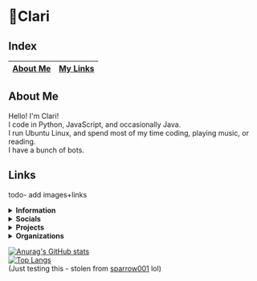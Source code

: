 # 💜Clari
## Index
|[About Me](README.md#About-Me)|[My Links](README.md#Links)|
|---|---|

## About Me
Hello! I'm Clari!<br>
I code in Python, JavaScript, and occasionally Java.<br>
I run Ubuntu Linux, and spend most of my time coding, playing music, or reading.<br>
I have a bunch of bots.

## Links
todo- add images+links

<details><summary><strong>Information</strong></summary><br>
  <ul>
    <li><a href="https://en.pronouns.page/@Clari-7744" target="_blank">Pronouns.page</a></li>
    <li><a href="https://cake.avris.it/pC6" target="_blank">Attraction Layer Cake</a></li>
  </ul>
</details>

<details>
  <summary>
    <strong>Socials</strong>
  </summary><br>
  <ul>
    <li><a href="https://twitter.com/@Clari_7744" target="_blank">Twitter</a></li>
    <li>YouTube</li>
    <li>Discord: 💜Clari#7744
  </ul>
</details>

<details>
  <summary>
    <strong>Projects</strong>
  </summary><br>
  Discord
  <ul>
    <li><a href="https://discord.gg/EQkDnBS" target="_blank">My Server</a></li>
    <li><a href="https://discord.com/oauth2/authorize?client_id=742036262004981801&scope=bot+applications.commands&permissions=8" target="_blank">Clari's Helper</a></li>
  </ul>
  Games
  <ul>
    <li><a href="https://ttt.zanderp25.com" target="_blank">TicTacToe Online</a></li>
    <li><a href="https://replit.com/@ClarinetPuppy/TicTacToe?v=1" target="_blank">TicTacToe.py</a></li>
  </ul>
</details>

<details>
  <summary>
    <strong>Organizations</strong>
  </summary><br>
  <ul>
    <li><a href="https://github.com/PortalDiscordDevelopment" target="_blank">Portal</a></li>
  </ul>
</details>

[![Anurag's GitHub stats](https://github-readme-stats.vercel.app/api?username=Clari-7744)](https://github.com/anuraghazra/github-readme-stats)<br>
[![Top Langs](https://github-readme-stats.vercel.app/api/top-langs/?username=Clari-7744)](https://github.com/anuraghazra/github-readme-stats)<br>
(Just testing this - stolen from [sparrow001](https://github.com/sparrow001) lol)
